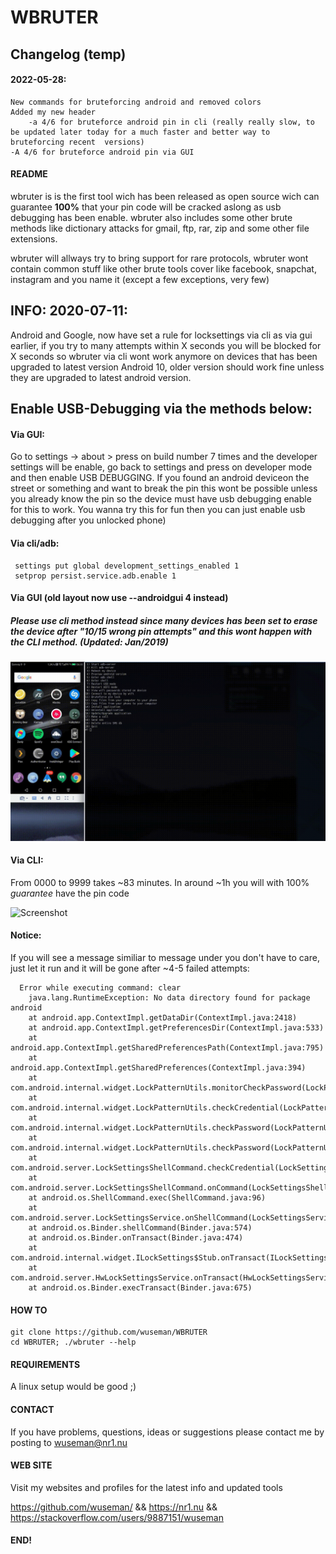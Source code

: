 # WBRUTER

## Changelog (temp)
#### 2022-05-28: 

	New commands for bruteforcing android and removed colors 
	Added my new header
        -a 4/6 for bruteforce android pin in cli (really really slow, to be updated later today for a much faster and better way to bruteforcing recent  versions)
	-A 4/6 for bruteforce android pin via GUI

#### README


wbruter is is the first tool wich has been released as open source wich can guarantee **100%** that your pin code will be cracked aslong as usb debugging has been enable. wbruter also includes some other brute methods like dictionary attacks for gmail, ftp, rar, zip and some other file extensions. 

wbruter will allways try to bring support for rare protocols, wbruter wont contain common stuff like other brute tools cover like facebook, snapchat, instagram and you name it (except a few exceptions, very few)

## INFO: 2020-07-11:

Android and Google, now have set a rule for locksettings via cli as via gui earlier, if you try to many attempts within X seconds you will be blocked for X seconds so wbruter via cli wont work anymore on devices that has been upgraded to latest version Android 10, older version should work fine unless they are upgraded to latest android version. 

## Enable USB-Debugging via the methods below:

#### Via GUI: 

Go to settings -> about > press on build number 7 times and the developer settings will be enable, go back to settings and press on developer mode and then enable USB DEBUGGING. If you found an android deviceon the street or something and want to break the pin this wont be possible unless you already know the pin so the device must have usb debugging enable for this to work. You wanna try this for fun then you can just enable usb debugging after you unlocked phone)

#### Via cli/adb: 

     settings put global development_settings_enabled 1
     setprop persist.service.adb.enable 1

#### Via GUI (old layout now use --androidgui 4 instead)
##### Please use cli method instead since many devices has been set to erase the device after "10/15 wrong pin attempts" and this wont happen with the CLI method. (Updated: Jan/2019)

![Screenshot](https://raw.githubusercontent.com/1939149/wbruter/master/files/wbruter.gif)

#### Via CLI:

From 0000 to 9999 takes ~83 minutes. In around ~1h you will with 100% _guarantee_ have the pin code

![Screenshot](https://nr1.nu/archive/wbruter/previews/wbruter-cli.gif)

#### Notice:

If you will see a message similiar to message under you don't have to care, just let it run and it will be gone after ~4-5 failed attempts: 

      Error while executing command: clear
        java.lang.RuntimeException: No data directory found for package android
        at android.app.ContextImpl.getDataDir(ContextImpl.java:2418)
        at android.app.ContextImpl.getPreferencesDir(ContextImpl.java:533)
        at android.app.ContextImpl.getSharedPreferencesPath(ContextImpl.java:795)
        at android.app.ContextImpl.getSharedPreferences(ContextImpl.java:394)
        at com.android.internal.widget.LockPatternUtils.monitorCheckPassword(LockPatternUtils.java:1814)
        at com.android.internal.widget.LockPatternUtils.checkCredential(LockPatternUtils.java:398)
        at com.android.internal.widget.LockPatternUtils.checkPassword(LockPatternUtils.java:548)
        at com.android.internal.widget.LockPatternUtils.checkPassword(LockPatternUtils.java:509)
        at com.android.server.LockSettingsShellCommand.checkCredential(LockSettingsShellCommand.java:151)
        at com.android.server.LockSettingsShellCommand.onCommand(LockSettingsShellCommand.java:57)
        at android.os.ShellCommand.exec(ShellCommand.java:96)
        at com.android.server.LockSettingsService.onShellCommand(LockSettingsService.java:1945)
        at android.os.Binder.shellCommand(Binder.java:574)
        at android.os.Binder.onTransact(Binder.java:474)
        at com.android.internal.widget.ILockSettings$Stub.onTransact(ILockSettings.java:419)
        at com.android.server.HwLockSettingsService.onTransact(HwLockSettingsService.java:179)
        at android.os.Binder.execTransact(Binder.java:675)


#### HOW TO

    git clone https://github.com/wuseman/WBRUTER
    cd WBRUTER; ./wbruter --help

#### REQUIREMENTS

A linux setup would be good ;)

#### CONTACT 

If you have problems, questions, ideas or suggestions please contact me by posting to wuseman@nr1.nu

#### WEB SITE

Visit my websites and profiles for the latest info and updated tools

https://github.com/wuseman/ && https://nr1.nu && https://stackoverflow.com/users/9887151/wuseman

#### END!
